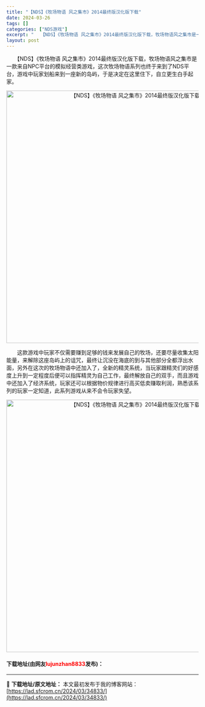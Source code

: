 ```yaml
---
title: "【NDS】《牧场物语 风之集市》2014最终版汉化版下载"
date: 2024-03-26
tags: []
categories: ["NDS游戏"]
excerpt: "　　【NDS】《牧场物语 风之集市》2014最终版汉化版下载，牧场物语风之集市是一款来自NPC平台的模拟经营类游戏，这次牧场物语系列也终于来到了NDS平台，游戏中玩家划船来到一座新的岛屿，于是决定在这里住下，自立更生白手起家。 　　这款游戏中玩家不仅需要赚到足够的钱来发展自己的牧场，还要尽量收集太阳&hellip;"
layout: post
---
```


 <p>　　【NDS】《牧场物语 风之集市》2014最终版汉化版下载，牧场物语风之集市是一款来自NPC平台的模拟经营类游戏，这次牧场物语系列也终于来到了NDS平台，游戏中玩家划船来到一座新的岛屿，于是决定在这里住下，自立更生白手起家。</p> <p align="center"><img align="" border="0" src="https://lad.sfcrom.cn/wp-content/uploads/2024/03/20240326_66022c79f0213.jpg" width="660" alt="【NDS】《牧场物语 风之集市》2014最终版汉化版下载" /></p> <p>　　这款游戏中玩家不仅需要赚到足够的钱来发展自己的牧场，还要尽量收集太阳能量，来解除这座岛屿上的诅咒，最终让沉没在海底的到与其他部分全都浮出水面，另外在这次的牧场物语中还加入了，全新的精灵系统，当玩家跟精灵们的好感度上升到一定程度后便可以指挥精灵为自己工作，最终解放自己的双手，而且游戏中还加入了经济系统，玩家还可以根据物价规律进行高买低卖赚取利润，熟悉该系列的玩家一定知道，此系列游戏从来不会令玩家失望。</p> <p align="center"><img align="" border="0" src="https://lad.sfcrom.cn/wp-content/uploads/2024/03/20240326_66022c7a71249.jpg" width="660" alt="【NDS】《牧场物语 风之集市》2014最终版汉化版下载" /></p> <p><h4>下载地址(由网友<font color="red">lujunzhan8833</font>发布)：</h4></p> 

---
📖 **下载地址/原文地址：** 本文最初发布于我的博客网站：[https://lad.sfcrom.cn/2024/03/34833/](https://lad.sfcrom.cn/2024/03/34833/)
